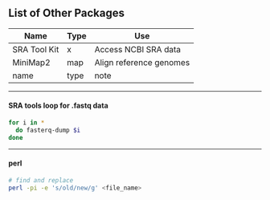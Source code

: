 ## List of Other Packages

Name | Type | Use
--- | --- | ---
SRA Tool Kit | x | Access NCBI SRA data
MiniMap2 | map | Align reference genomes
name | type | note

---
#### SRA tools loop for .fastq data
```sh
for i in *
  do fasterq-dump $i
done
```
---
#### perl
```sh
# find and replace
perl -pi -e 's/old/new/g' <file_name>
```
